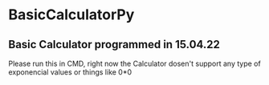 # BasicCalculatorPy
Basic Calculator programmed in 15.04.22
---
Please run this in CMD, right now the Calculator dosen't support any type of exponencial values or things like 0*0

